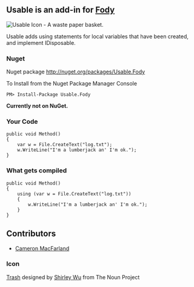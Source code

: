 ## Usable is an add-in for [Fody](https://github.com/Fody/Fody/) 

![Usable Icon - A waste paper basket.](https://raw.github.com/Fody/Usable/master/Icons/package_icon.png)

Usable adds using statements for local variables that have been created, and implement IDisposable.

### Nuget 

Nuget package http://nuget.org/packages/Usable.Fody 

To Install from the Nuget Package Manager Console 
    
    PM> Install-Package Usable.Fody

**Currently not on NuGet.**

### Your Code

    public void Method()
    {
        var w = File.CreateText("log.txt");
        w.WriteLine("I'm a lumberjack an' I'm ok.");
    }

### What gets compiled

    public void Method()
    {
        using (var w = File.CreateText("log.txt"))
        {
            w.WriteLine("I'm a lumberjack an' I'm ok.");
        }
    }

## Contributors

  * [Cameron MacFarland](https://github.com/distantcam)

### Icon

<a href="http://thenounproject.com/noun/trash/#icon-No12100" target="_blank">Trash</a> designed by <a href="http://thenounproject.com/swu1381" target="_blank">Shirley Wu</a> from The Noun Project